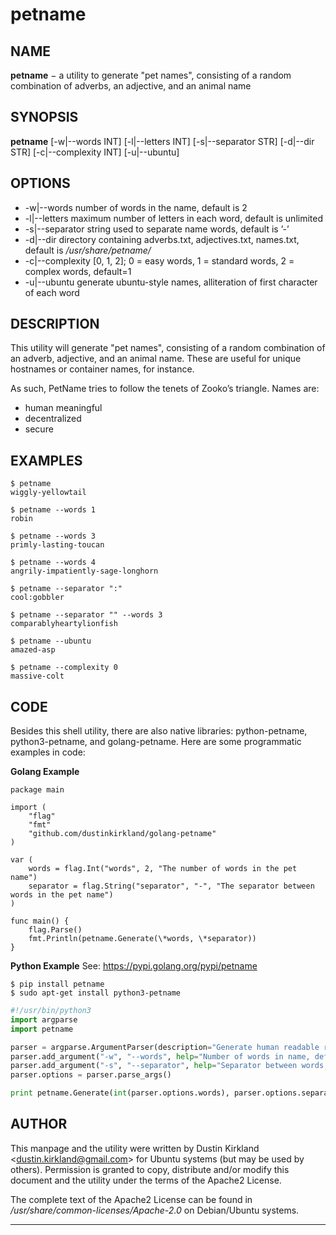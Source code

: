 # petname

## NAME []()

**petname** − a utility to generate "pet names", consisting of a random combination of adverbs, an adjective, and an animal name

## SYNOPSIS []()

**petname** \[-w|--words INT\] \[-l|--letters INT\] \[-s|--separator STR\] \[-d|--dir STR\] \[-c|--complexity INT\] \[-u|--ubuntu\]

## OPTIONS []()
- -w|--words number of words in the name, default is 2
- -l|--letters maximum number of letters in each word, default is unlimited
- -s|--separator string used to separate name words, default is ’-’
- -d|--dir directory containing adverbs.txt, adjectives.txt, names.txt, default is */usr/share/petname/*
- -c|--complexity \[0, 1, 2\]; 0 = easy words, 1 = standard words, 2 = complex words, default=1
- -u|--ubuntu generate ubuntu-style names, alliteration of first character of each word

## DESCRIPTION []()

This utility will generate "pet names", consisting of a random combination of an adverb, adjective, and an animal name. These are useful for unique hostnames or container names, for instance.

As such, PetName tries to follow the tenets of Zooko’s triangle. Names are:

- human meaningful
- decentralized
- secure

## EXAMPLES []()

```
$ petname
wiggly-yellowtail

$ petname --words 1
robin

$ petname --words 3
primly-lasting-toucan

$ petname --words 4
angrily-impatiently-sage-longhorn

$ petname --separator ":"
cool:gobbler

$ petname --separator "" --words 3
comparablyheartylionfish

$ petname --ubuntu
amazed-asp

$ petname --complexity 0
massive-colt
```

## CODE []()

Besides this shell utility, there are also native libraries: python-petname, python3-petname, and golang-petname. Here are some programmatic examples in code:

**Golang Example**
```golang
package main

import (
	"flag"
	"fmt"
	"github.com/dustinkirkland/golang-petname"
)

var (
	words = flag.Int("words", 2, "The number of words in the pet name")
	separator = flag.String("separator", "-", "The separator between words in the pet name")
)

func main() {
	flag.Parse()
	fmt.Println(petname.Generate(\*words, \*separator))
}
```

**Python Example**
See: https://pypi.golang.org/pypi/petname

```
$ pip install petname
$ sudo apt-get install python3-petname
```

```python
#!/usr/bin/python3
import argparse
import petname

parser = argparse.ArgumentParser(description="Generate human readable random names")
parser.add_argument("-w", "--words", help="Number of words in name, default=2", default=2)
parser.add_argument("-s", "--separator", help="Separator between words, default='-'", default="-")
parser.options = parser.parse_args()

print petname.Generate(int(parser.options.words), parser.options.separator)
```

## AUTHOR []()

This manpage and the utility were written by Dustin Kirkland &lt;dustin.kirkland@gmail.com&gt; for Ubuntu systems (but may be used by others). Permission is granted to copy, distribute and/or modify this document and the utility under the terms of the Apache2 License.

The complete text of the Apache2 License can be found in */usr/share/common-licenses/Apache-2.0* on Debian/Ubuntu systems.

------------------------------------------------------------------------
